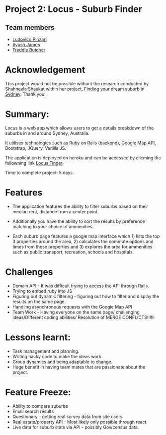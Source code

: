 # Project 2: Locus - Suburb Finder

## Team members
- [Ludovico Pinzari](https://github.com/lpinzari)
- [Ayush James](https://github.com/iwishjames)
- [Freddie Butcher](https://github.com/freddiebutcher)


# Acknowledgement
This project would not be possible without the research conducted by [Shahneela Shaukat](https://www.linkedin.com/in/shahneela-shaukat/) within her project, [Finding your dream suburb in Sydney](http://res.cloudinary.com/general-assembly-profiles/image/upload/v1550727233/wlmhp4pbnl5rxupkfzrn.pdf).
Thank you!

# Summary:
Locus is a web app which allows users to get a details breakdown of the suburbs in and around Sydney, Australia.

It utilises technologies such as Ruby on Rails (backend), Google Map API, Bootstrap, JQuery, Vanilla JS.

The application is deployed on heroku and can be accessed by clicming the followning link [Locus Finder](https://locosfinder.herokuapp.com/)

Time to complete project: 5 days.

# Features
- The application features the ability to filter suburbs based on their median rent, distance from a center point.

- Additionally you have the ability to sort the results by preference matching to your choice of ammenities.

- Each suburb page features a google map interface which 1) lists  the top 3 properties around the area, 2) calculates the commute options and times from these properties and 3) explores the area for ammenities such as public transport, recreation, schools and hospitals.

# Challenges
- Domain API - It was difficult trying to access the API through Rails.
- Trying to embed ruby into JS
- Figuring out dynamic filtering - figuring out how to filter and display the results on the same page.
- Handling asynchronous requests with the Google Map API
- Team Work - Having everyone on the same page/ challenging ideas/Different coding abilities/ Resolution of MERGE CONFLICTS!!!!!!

# Lessons learnt:
- Task management and planning.
- Writing hacky code to make the ideas work.
- Group dynamics and being adaptable to change.
- Huge benefit in having team mates that are passionate about the project.


# Feature Freeze:
- Ability to compare suburbs
- Email search results
- Questionary - getting real survey data from site users
- Real estate/property API - Most likely only possible through react.
- Live data for suburb stats via API - possibly Gov/census data.
